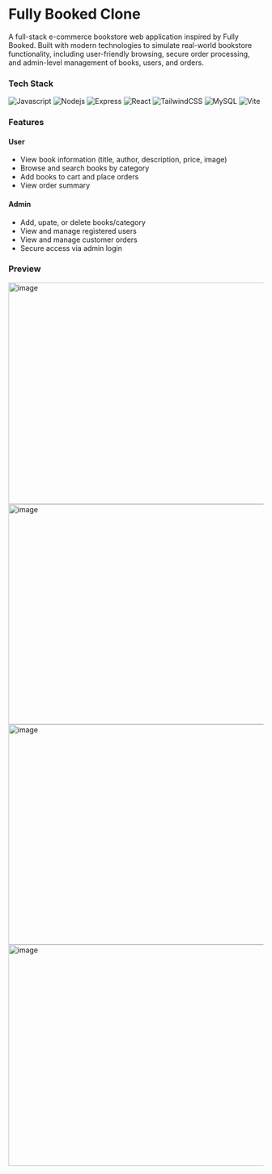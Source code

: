 # Fully Booked Clone

A full-stack e-commerce bookstore web application inspired by Fully Booked. Built with modern technologies to simulate real-world bookstore functionality, including user-friendly browsing, secure order processing, and admin-level management of books, users, and orders.

### Tech Stack
<p>
  <img alt="Javascript" src="https://img.shields.io/badge/-javascript-f7df1c?style=flat-square&logo=javascript&logoColor=black" />
  <img alt="Nodejs" src="https://img.shields.io/badge/-Nodejs-43853d?style=flat-square&logo=Node.js&logoColor=white" />
  <img alt="Express" src="https://img.shields.io/badge/-Express-000000?style=flat-square&logo=express&logoColor=white" />
  <img alt="React" src="https://img.shields.io/badge/-React-45b8d8?style=flat-square&logo=react&logoColor=white" />
  <img alt="TailwindCSS" src="https://img.shields.io/badge/tailwindcss-%2338B2AC.svg?style=flat&logo=tailwind-css&logoColor=white" />
  <img alt="MySQL" src="https://img.shields.io/badge/-MySQL-00758F?style=flat-square&logo=mysql&logoColor=white" />
  <img alt="Vite" src="https://img.shields.io/badge/-Vite-646cff?style=flat-square&logo=vite&logoColor=ffffff" />
</p>

### Features

#### User
- View book information (title, author, description, price, image)
- Browse and search books by category
- Add books to cart and place orders
- View order summary

#### Admin
- Add, upate, or delete books/category
- View and manage registered users
- View and manage customer orders
- Secure access via admin login

### Preview
<img width="947" height="437" alt="image" src="https://github.com/user-attachments/assets/a2dfb203-d406-4994-98fb-a5adb2b25bfd" />
<img width="947" height="434" alt="image" src="https://github.com/user-attachments/assets/4809e531-c271-45b6-bae0-ecf31888a913" />
<img width="947" height="434" alt="image" src="https://github.com/user-attachments/assets/dbfadaf0-b636-480a-87b0-d5a234a6fb9b" />
<img width="947" height="436" alt="image" src="https://github.com/user-attachments/assets/df4bef0e-4d7f-4ee5-a56a-5c6fc903fda4" />






  
